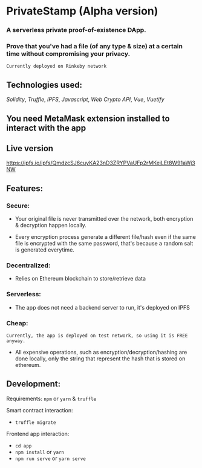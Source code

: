 # PrivateStamp (Alpha version)

### A serverless private proof-of-existence DApp.

### Prove that you've had a file (of any type & size) at a certain time without compromising your privacy.

`Currently deployed on Rinkeby network`

## Technologies used:

_Solidity_, _Truffle_, _IPFS_, _Javascript_, _Web Crypto API_, _Vue_, _Vuetify_

## You need MetaMask extension installed to interact with the app

## Live version

https://ipfs.io/ipfs/QmdzcSJ6cuyKA23nD3ZRYPVaUFp2rMKeiLEt8W91aWj3NW

## Features:

### Secure:

-   Your original file is never transmitted over the network, both encryption & decryption happen locally.

-   Every encryption process generate a different file/hash even if the same file is encrypted with the same password, that's because a random salt is generated everytime.

### Decentralized:

-   Relies on Ethereum blockchain to store/retrieve data

### Serverless:

-   The app does not need a backend server to run, it's deployed on IPFS

### Cheap:

`Currently, the app is deployed on test network, so using it is FREE anyway.`

-   All expensive operations, such as encryption/decryption/hashing are done locally, only the string that represent the hash that is stored on ethereum.

## Development:

Requirements: `npm` or `yarn` & `truffle`

Smart contract interaction:

-   `truffle migrate`

Frontend app interaction:

-   `cd app`
-   `npm install` or `yarn`
-   `npm run serve` or `yarn serve`
